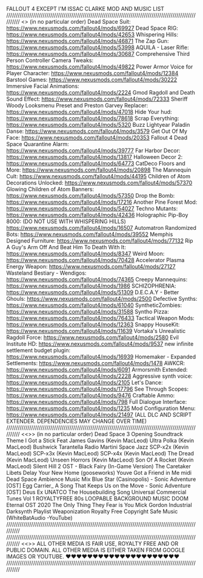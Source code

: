 FALLOUT 4 EXCEPT I'M ISSAC CLARKE MOD AND MUSIC LIST
//////////////////////////////////////////////////////////////////////////////////////////////////////////
<<MODS>> (in no particular order)
Dead Space Suit: https://www.nexusmods.com/fallout4/mods/69927
Dead Space RIG: https://www.nexusmods.com/fallout4/mods/42653
Whispering Hills: https://www.nexusmods.com/fallout4/mods/46871
The Zap Gun: https://www.nexusmods.com/fallout4/mods/53998
AQUILA - Laser Rifle: https://www.nexusmods.com/fallout4/mods/30687
Comprehensive Third Person Controller Camera Tweaks: https://www.nexusmods.com/fallout4/mods/49822
Power Armor Voice for Player Character: https://www.nexusmods.com/fallout4/mods/12384
Barstool Games: https://www.nexusmods.com/fallout4/mods/30222
Immersive Facial Animations: https://www.nexusmods.com/fallout4/mods/2224
Gmod Ragdoll and Death Sound Effect: https://www.nexusmods.com/fallout4/mods/72333
Sheriff Woody Looksmenu Preset and Preston Garvey Replacer: https://www.nexusmods.com/fallout4/mods/47018
Hide Your hud: https://www.nexusmods.com/fallout4/mods/78618
Scrap Everything: https://www.nexusmods.com/fallout4/mods/5320
Buzz Lightyear Paladin Danse: https://www.nexusmods.com/fallout4/mods/3579
Get Out Of My Face: https://www.nexusmods.com/fallout4/mods/20353
Fallout 4 Dead Space Quarantine Alarm: https://www.nexusmods.com/fallout4/mods/39777
Far Harbor Decor: https://www.nexusmods.com/fallout4/mods/13817
Halloween Decor 2: https://www.nexusmods.com/fallout4/mods/64773
CatDeco Floors and More: https://www.nexusmods.com/fallout4/mods/20898
The Mannequin Cult: https://www.nexusmods.com/fallout4/mods/44195
Children of Atom Decorations Unlocked: https://www.nexusmods.com/fallout4/mods/57370
Glowing Children of Atom Banners: https://www.nexusmods.com/fallout4/mods/57350
Drop the Bomb: https://www.nexusmods.com/fallout4/mods/17216
Another Pine Forest Mod: https://www.nexusmods.com/fallout4/mods/54027
Techno Mutants: https://www.nexusmods.com/fallout4/mods/42436
Holographic Pip-Boy 8000: (DO NOT USE WITH WHISPERING HILLS) https://www.nexusmods.com/fallout4/mods/16507
Automatron Randomized Bots: https://www.nexusmods.com/fallout4/mods/39552
Memphis Designed Furniture: https://www.nexusmods.com/fallout4/mods/77132
Rip A Guy's Arm Off And Beat Him To Death With It: https://www.nexusmods.com/fallout4/mods/8347
Weird Moon: https://www.nexusmods.com/fallout4/mods/70428
Accelerator Plasma Energy Weapon: https://www.nexusmods.com/fallout4/mods/27127
Wasteland Bestiary - Wendigos: https://www.nexusmods.com/fallout4/mods/74365
Creepy Mannequins: https://www.nexusmods.com/fallout4/mods/1986
SCHIZOPHRENIA: https://www.nexusmods.com/fallout4/mods/51309
D.E.C.A.Y - Better Ghouls: https://www.nexusmods.com/fallout4/mods/2500
Defective Synths: https://www.nexusmods.com/fallout4/mods/61040
SyntheticZombies: https://www.nexusmods.com/fallout4/mods/31588
Syntho Pizza: https://www.nexusmods.com/fallout4/mods/76433
Tactical Weapon Mods: https://www.nexusmods.com/fallout4/mods/12363
Snappy HouseKit: https://www.nexusmods.com/fallout4/mods/11639
Vortaka's Unrealistic Ragdoll Force: https://www.nexusmods.com/fallout4/mods/2580
Evil Institute HD: https://www.nexusmods.com/fallout4/mods/9537
new infinite settlement budget plugin: https://www.nexusmods.com/fallout4/mods/16939
Homemaker - Expanded Settlements: https://www.nexusmods.com/fallout4/mods/1478
AWKCR: https://www.nexusmods.com/fallout4/mods/6091
Armorsmith Extended: https://www.nexusmods.com/fallout4/mods/2228
Aggressive synth voice: https://www.nexusmods.com/fallout4/mods/2105
Let's Dance: https://www.nexusmods.com/fallout4/mods/17796
See Through Scopes: https://www.nexusmods.com/fallout4/mods/9476
Craftable Ammo: https://www.nexusmods.com/fallout4/mods/798
Full Dialogue Interface: https://www.nexusmods.com/fallout4/mods/1235
Mod Configuration Menu: https://www.nexusmods.com/fallout4/mods/21497
(ALL DLC AND SCRIPT EXTENDER. DEPENDENCIES MAY CHANGE OVER TIME)
//////////////////////////////////////////////////////////////////////////////////////////////////////////
<<<MUSIC>>> (in no particular order)
Dead Space 3 Opening Soundtrack Theme
I Got a Stick Feat James Gavins (Kevin MacLeod)
Ultra Polka (Kevin MacLeod)
Bushwick Tarantella
Radio Martini
Space Jazz
SCP-x2x (Kevin MacLeod)
SCP-x3x (Kevin MacLeod)
SCP-x4x (Kevin MacLeod)
The Dread (Kevin MacLeod)
Unseen Horrors (Kevin MacLeod)
Son Of A Rocket (Kevin MacLeod)
Silent Hill 2 OST - Black Fairy (In-Game Version)
The Caretaker Libets Delay
Your New Home (gooseworks)
Youve Got a Friend in Me midi
Dead Space Ambience Music Mix
Blue Star (Casinopolis) - Sonic Adventure [OST]
Egg Carrier_ A Song That Keeps Us on the Move - Sonic Adventure [OST]
Deus Ex  UNATCO
The Housebuilding Song
Universal Commercial Tunes Vol 1 ROYALTYFREE 80s LOOPABLE BACKGROUND MUSIC
DOOM Eternal OST 2020  The Only Thing They Fear is You  Mick Gordon
Industrial Darksynth Playlist  Weaponization  Royalty Free Copyright Safe Music (WhiteBatAudio -YouTube)
//////////////////////////////////////////////////////////////////////////////////////////////////////////
//////////////////////////////////////////////////////////////////////////////////////////////////////////
<<<NOTES>>>
ALL OTHER MEDIA IS FAIR USE, ROYALTY FREE AND OR PUBLIC DOMAIN. ALL OTHER MEDIA IS EITHER TAKEN FROM GOOGLE IMAGES OR YOUTUBE.
❤️❤️❤️❤️❤️❤️❤️❤️❤️❤️❤️❤️❤️❤️❤️❤️❤️❤️❤️❤️❤️
//////////////////////////////////////////////////////////////////////////////////////////////////////////
